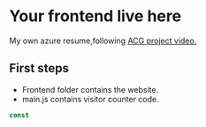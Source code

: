 # Your frontend live here
My own azure resume,following [ACG project video.]()

## First steps

- Frontend folder contains the website.
- main.js contains visitor counter code.

```js
const
```

